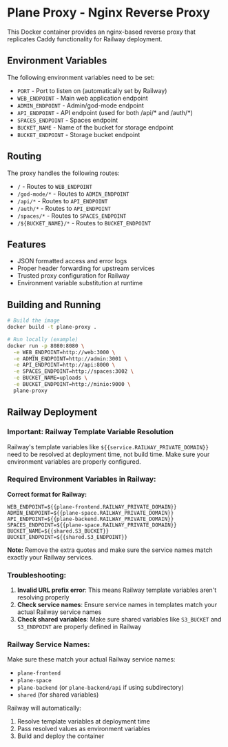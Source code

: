 # Plane Proxy - Nginx Reverse Proxy

This Docker container provides an nginx-based reverse proxy that replicates Caddy functionality for Railway deployment.

## Environment Variables

The following environment variables need to be set:

- `PORT` - Port to listen on (automatically set by Railway)
- `WEB_ENDPOINT` - Main web application endpoint
- `ADMIN_ENDPOINT` - Admin/god-mode endpoint  
- `API_ENDPOINT` - API endpoint (used for both /api/* and /auth/*)
- `SPACES_ENDPOINT` - Spaces endpoint
- `BUCKET_NAME` - Name of the bucket for storage endpoint
- `BUCKET_ENDPOINT` - Storage bucket endpoint

## Routing

The proxy handles the following routes:

- `/` - Routes to `WEB_ENDPOINT`
- `/god-mode/*` - Routes to `ADMIN_ENDPOINT`
- `/api/*` - Routes to `API_ENDPOINT`
- `/auth/*` - Routes to `API_ENDPOINT`
- `/spaces/*` - Routes to `SPACES_ENDPOINT`
- `/${BUCKET_NAME}/*` - Routes to `BUCKET_ENDPOINT`

## Features

- JSON formatted access and error logs
- Proper header forwarding for upstream services
- Trusted proxy configuration for Railway
- Environment variable substitution at runtime

## Building and Running

```bash
# Build the image
docker build -t plane-proxy .

# Run locally (example)
docker run -p 8080:8080 \
  -e WEB_ENDPOINT=http://web:3000 \
  -e ADMIN_ENDPOINT=http://admin:3001 \
  -e API_ENDPOINT=http://api:8000 \
  -e SPACES_ENDPOINT=http://spaces:3002 \
  -e BUCKET_NAME=uploads \
  -e BUCKET_ENDPOINT=http://minio:9000 \
  plane-proxy
```

## Railway Deployment

### Important: Railway Template Variable Resolution

Railway's template variables like `${{service.RAILWAY_PRIVATE_DOMAIN}}` need to be resolved at deployment time, not build time. Make sure your environment variables are properly configured.

### Required Environment Variables in Railway:

**Correct format for Railway:**
```
WEB_ENDPOINT=${{plane-frontend.RAILWAY_PRIVATE_DOMAIN}}
ADMIN_ENDPOINT=${{plane-space.RAILWAY_PRIVATE_DOMAIN}}
API_ENDPOINT=${{plane-backend.RAILWAY_PRIVATE_DOMAIN}}
SPACES_ENDPOINT=${{plane-space.RAILWAY_PRIVATE_DOMAIN}}
BUCKET_NAME=${{shared.S3_BUCKET}}
BUCKET_ENDPOINT=${{shared.S3_ENDPOINT}}
```

**Note:** Remove the extra quotes and make sure the service names match exactly your Railway services.

### Troubleshooting:

1. **Invalid URL prefix error**: This means Railway template variables aren't resolving properly
2. **Check service names**: Ensure service names in templates match your actual Railway service names
3. **Check shared variables**: Make sure shared variables like `S3_BUCKET` and `S3_ENDPOINT` are properly defined in Railway

### Railway Service Names:
Make sure these match your actual Railway service names:
- `plane-frontend` 
- `plane-space`
- `plane-backend` (or `plane-backend/api` if using subdirectory)
- `shared` (for shared variables)

Railway will automatically:
1. Resolve template variables at deployment time
2. Pass resolved values as environment variables
3. Build and deploy the container
